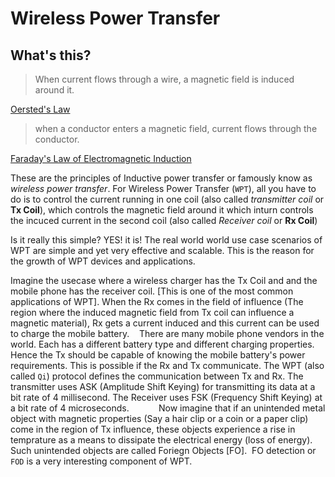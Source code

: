 # Wireless Power Transfer

## What's this?
> When current flows through a wire, a magnetic field is induced around it. 

[Oersted's Law](https://www.scienceworld.ca/resource/oersteds-experiment/#:~:text=The%20magnetic%20field%20created%20by,in%20circles%20around%20the%20wire.)

> when a conductor enters a magnetic field, current flows through the conductor. 

[Faraday's Law of Electromagnetic Induction](https://www.khanacademy.org/science/ap-physics-2/ap-magnetic-forces-and-magnetic-fields/ap-magnetic-flux-faradays-law/v/lenzs-law#:~:text=Lenz's%20law%20tells%20us%20that,the%20change%20in%20magnetic%20flux.)

These are the principles of Inductive power transfer or famously know as *wireless power transfer*. For Wireless Power Transfer (`WPT`), all you have to do is to control the current running in one coil (also called *transmitter coil* or **Tx Coil**), which controls the magnetic field around it which inturn controls the incuced current in the second coil (also called *Receiver coil* or **Rx Coil**)

Is it really this simple? YES! it is! The real world world use case scenarios of WPT are simple and yet very effective and scalable. This is the reason for the growth of WPT devices and applications. 

Imagine the usecase where a wireless charger has the Tx Coil and and the mobile phone has the receiver coil. [This is one of the most common applications of WPT]. When the Rx comes in the field of influence (The region where the induced magnetic field from Tx coil can influence a magnetic material), Rx gets a current induced and this current can be used to charge the mobile battery. 
 
 There are many mobile phone vendors in the world. Each has a different battery type and different charging properties. Hence the Tx should be capable of knowing the mobile battery's power requirements. This is possible if the Rx and Tx communicate. The WPT (also called `Qi`) protocol defines the communication between Tx and Rx. The transmitter uses ASK (Amplitude Shift Keying) for transmitting its data at a bit rate of 4 millisecond. The Receiver uses FSK (Frequency Shift Keying) at a bit rate of 4 microseconds. 
 
        
 Now imagine that if an unintended metal object with magnetic properties (Say a hair clip or a coin or a paper clip) come in the region of Tx influence, these objects experience a rise in temprature as a means to dissipate the electrical energy (loss of energy). Such unintended objects are called Foriegn Objects [FO].  FO detection or `FOD` is a very interesting component of WPT.